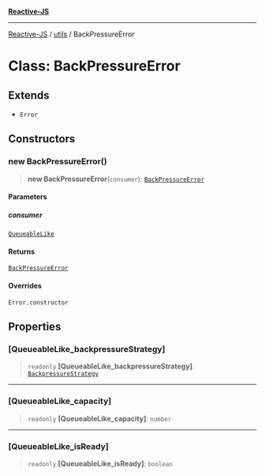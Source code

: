 [**Reactive-JS**](../../README.md)

***

[Reactive-JS](../../README.md) / [utils](../README.md) / BackPressureError

# Class: BackPressureError

## Extends

- `Error`

## Constructors

### new BackPressureError()

> **new BackPressureError**(`consumer`): [`BackPressureError`](BackPressureError.md)

#### Parameters

##### consumer

[`QueueableLike`](../interfaces/QueueableLike.md)

#### Returns

[`BackPressureError`](BackPressureError.md)

#### Overrides

`Error.constructor`

## Properties

### \[QueueableLike\_backpressureStrategy\]

> `readonly` **\[QueueableLike\_backpressureStrategy\]**: [`BackpressureStrategy`](../type-aliases/BackpressureStrategy.md)

***

### \[QueueableLike\_capacity\]

> `readonly` **\[QueueableLike\_capacity\]**: `number`

***

### \[QueueableLike\_isReady\]

> `readonly` **\[QueueableLike\_isReady\]**: `boolean`
